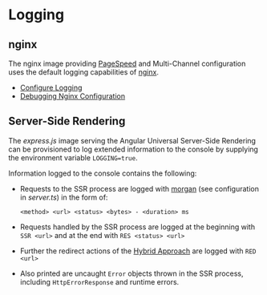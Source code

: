 <!--
kb_concepts
kb_pwa
kb_everyone
kb_sync_latest_only
-->

# Logging

## nginx

The nginx image providing [PageSpeed](https://www.modpagespeed.com/) and Multi-Channel configuration uses the default logging capabilities of [nginx](https://www.nginx.com/).

- [Configure Logging](https://docs.nginx.com/nginx/admin-guide/monitoring/logging/)
- [Debugging Nginx Configuration](https://easyengine.io/tutorials/nginx/debugging/)

## Server-Side Rendering

The *express.js* image serving the Angular Universal Server-Side Rendering can be provisioned to log extended information to the console by supplying the environment variable `LOGGING=true`.

Information logged to the console contains the following:

- Requests to the SSR process are logged with [morgan](https://github.com/expressjs/morgan) (see configuration in *server.ts*) in the form of:

  `<method> <url> <status> <bytes> - <duration> ms`

- Requests handled by the SSR process are logged at the beginning with `SSR <url>` and at the end with `RES <status> <url>`

- Further the redirect actions of the [Hybrid Approach](./hybrid-approach.md) are logged with `RED <url>`

- Also printed are uncaught `Error` objects thrown in the SSR process, including `HttpErrorResponse` and runtime errors.
